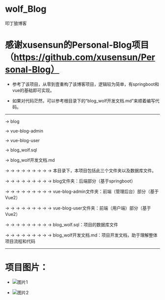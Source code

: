 # wolf_Blog
 叩丁狼博客
# 感谢xusensun的Personal-Blog项目（https://github.com/xusensun/Personal-Blog）
* 参考了该项目，从零到壹重构了该博客项目，逻辑较为简单，有springboot和vue的基础即可实现。<p>
* 如果对代码茫然，可以参考根目录下的“blog_wolf开发文档.md”来顺着编写代码。<p>

<hr>
→ blog
<p>
→ vue-blog-admin<p>
→ vue-blog-user<p>
→ blog_wolf.sql<p>
→ blog_wolf开发文档.md<p>
→ → → → → → → → → 本目录下，本项目包括此三个文件夹以及数据库文件。<p>
→ → → → → → → → → blog文件夹：后端部分（基于springboot）<p>
→ → → → → → → → → vue-blog-admin文件夹：前端（管理后台）部分（基于Vue2）<p>
→ → → → → → → → → vue-blog-user文件夹：前端（用户端）部分（基于Vue2）<p>
→ → → → → → → → → blog_wolf.sql：项目的数据库文件<p>
→ → → → → → → → → blog_wolf开发文档.md：项目开发文档，助于理解整体项目流程和代码<p>
<hr>

# 项目图片：
* ![图片1](http://qny.expressisland.cn/schoolOpens/%E5%9B%BE%E7%89%871.png)

* ![图片2](http://qny.expressisland.cn/schoolOpens/%E5%9B%BE%E7%89%872.png)
